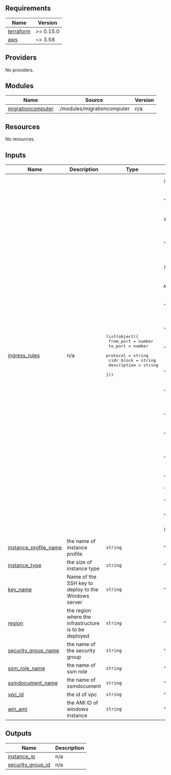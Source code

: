 ## Requirements

| Name | Version |
|------|---------|
| <a name="requirement_terraform"></a> [terraform](#requirement\_terraform) | >= 0.15.0 |
| <a name="requirement_aws"></a> [aws](#requirement\_aws) | ~> 3.58 |

## Providers

No providers.

## Modules

| Name | Source | Version |
|------|--------|---------|
| <a name="module_migrationcomputer"></a> [migrationcomputer](#module\_migrationcomputer) | ./modules/migrationcomputer | n/a |

## Resources

No resources.

## Inputs

| Name | Description | Type | Default | Required |
|------|-------------|------|---------|:--------:|
| <a name="input_ingress_rules"></a> [ingress\_rules](#input\_ingress\_rules) | n/a | <pre>list(object({<br>  from_port    = number<br>  to_port      = number<br>  protocol     = string<br>  cidr_block   = string<br>  description  = string<br>    }))</pre> | <pre>[<br>  {<br>    "cidr_block": "0.0.0.0/0",<br>    "description": "RDP",<br>    "from_port": 3389,<br>    "protocol": "tcp",<br>    "to_port": 3389<br>  },<br>  {<br>    "cidr_block": "0.0.0.0/0",<br>    "description": "DNS",<br>    "from_port": 53,<br>    "protocol": "tcp",<br>    "to_port": 53<br> },<br> {<br>    "cidr_block": "0.0.0.0/0",<br>    "description": "Kerberos Authentication",<br>    "from_port": 88,<br>    "protocol": "tcp",<br>    "to_port": 88<br>  },<br> {<br>    "cidr_block": "0.0.0.0/0",<br>    "description": "LDAP",<br>    "from_port": 389,<br>    "protocol": "tcp",<br>    "to_port": 389<br>  },<br> {<br>    "cidr_block": "0.0.0.0/0",<br>    "description": "SMB",<br>    "from_port": 445,<br>    "protocol": "tcp",<br>    "to_port": 445<br>  },<br> {<br>    "cidr_block": "0.0.0.0/0",<br>    "description": "LDAPS",<br>    "from_port": 636,<br>    "protocol": "tcp",<br>    "to_port": 636<br>  },<br> {<br>    "cidr_block": "0.0.0.0/0",<br>    "description": "ADWS",<br>    "from_port": 9389,<br>    "protocol": "tcp",<br>    "to_port": 9389<br>  }<br>,{<br>    "cidr_block": "0.0.0.0/0",<br>    "description": "Powershell HTTP/HTTPS",<br>    "from_port": 5985,<br>    "protocol": "tcp",<br>    "to_port": 5986<br> }<br>]</pre> | no |
| <a name="input_instance_profile_name"></a> [instance\_profile\_name](#input\_instance\_profile\_name) | the name of instance profile | `string` | `"ec2-ssm-profile"` | no |
| <a name="input_instance_type"></a> [instance\_type](#input\_instance\_type) | the  size of instance type | `string` | `"t2.medium"` | no |
| <a name="input_key_name"></a> [key\_name](#input\_key\_name) | Name of the SSH key to deploy to the Windows server | `string` | `"MAG_AD_Migration"` | no |
| <a name="input_region"></a> [region](#input\_region) | the region  where the infrastructure is to be deployed | `string` | `"us-west-2"` | no |
| <a name="input_security_group_name"></a> [security\_group\_name](#input\_security\_group\_name) | the name of the security group | `string` | `"MAG Security Group For AD Migration"` | no |
| <a name="input_ssm_role_name"></a> [ssm\_role\_name](#input\_ssm\_role\_name) | the name of ssm role | `string` | `"ec2-ssm-role"` | no |
| <a name="input_ssmdocument_name"></a> [ssmdocument\_name](#input\_ssmdocument\_name) | the name of ssmdocument | `string` | `"ec2-ssmrole-profile"` | no |
| <a name="input_vpc_id"></a> [vpc\_id](#input\_vpc\_id) | the id of vpc | `string` | `"vpc-062398958da5b533d"` | no |
| <a name="input_win_ami"></a> [win\_ami](#input\_win\_ami) | the AMI ID of windows instance | `string` | `"ami-0d94140e38e117dc8"` | no |

## Outputs

| Name | Description |
|------|-------------|
| <a name="output_instance_ip"></a> [instance\_ip](#output\_instance\_ip) | n/a |
| <a name="output_security_group_id"></a> [security\_group\_id](#output\_security\_group\_id) | n/a |
